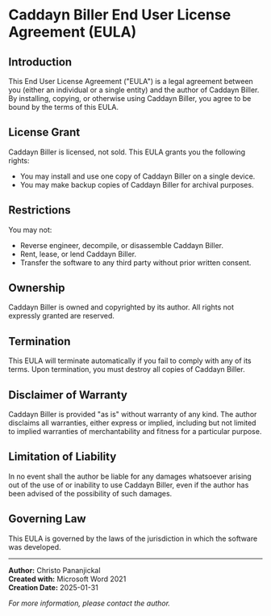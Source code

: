 # Caddayn Biller End User License Agreement (EULA)

## Introduction

This End User License Agreement ("EULA") is a legal agreement between you (either an individual or a single entity) and the author of Caddayn Biller. By installing, copying, or otherwise using Caddayn Biller, you agree to be bound by the terms of this EULA.

## License Grant

Caddayn Biller is licensed, not sold. This EULA grants you the following rights:
- You may install and use one copy of Caddayn Biller on a single device.
- You may make backup copies of Caddayn Biller for archival purposes.

## Restrictions

You may not:
- Reverse engineer, decompile, or disassemble Caddayn Biller.
- Rent, lease, or lend Caddayn Biller.
- Transfer the software to any third party without prior written consent.

## Ownership

Caddayn Biller is owned and copyrighted by its author. All rights not expressly granted are reserved.

## Termination

This EULA will terminate automatically if you fail to comply with any of its terms. Upon termination, you must destroy all copies of Caddayn Biller.

## Disclaimer of Warranty

Caddayn Biller is provided "as is" without warranty of any kind. The author disclaims all warranties, either express or implied, including but not limited to implied warranties of merchantability and fitness for a particular purpose.

## Limitation of Liability

In no event shall the author be liable for any damages whatsoever arising out of the use of or inability to use Caddayn Biller, even if the author has been advised of the possibility of such damages.

## Governing Law

This EULA is governed by the laws of the jurisdiction in which the software was developed.

---

**Author:** Christo Pananjickal  
**Created with:** Microsoft Word 2021  
**Creation Date:** 2025-01-31

*For more information, please contact the author.*